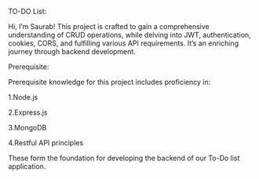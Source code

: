 TO-DO List:

Hi, I’m Saurab! This project is crafted to gain a comprehensive understanding of CRUD operations, while delving into JWT, authentication, cookies, CORS, and fulfilling various API requirements. It’s an enriching journey through backend development.

Prerequisite:

Prerequisite knowledge for this project includes proficiency in:

1.Node.js

2.Express.js

3.MongoDB

4.Restful API principles

These form the foundation for developing the backend of our To-Do list application.
